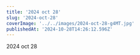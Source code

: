 ```yaml
---
title: '2024 oct 28'
slug: '2024-oct-28'
coverImage: '../../images/2024-oct-28-g4MT.jpg'
publishedAt: '2024-10-28T14:26:12.596Z'
---
```


2024 oct 28